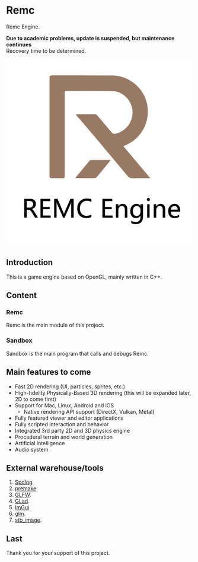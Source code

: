 # Remc
Remc Engine.  
  
**Due to academic problems, update is suspended, but maintenance continues**  
Recovery time to be determined.  

![REMC](/Resources/Branding/REMC_Logo.png?raw=true "REMC")

## Introduction
This is a game engine based on OpenGL, mainly written in C++.  
## Content
### Remc
Remc is the main module of this project.  
### Sandbox
Sandbox is the main program that calls and debugs Remc.  
## Main features to come
- Fast 2D rendering (UI, particles, sprites, etc.)
- High-fidelity Physically-Based 3D rendering (this will be expanded later, 2D to come first)
- Support for Mac, Linux, Android and iOS
    - Native rendering API support (DirectX, Vulkan, Metal)
- Fully featured viewer and editor applications
- Fully scripted interaction and behavior
- Integrated 3rd party 2D and 3D physics engine
- Procedural terrain and world generation
- Artificial Intelligence
- Audio system
## External warehouse/tools
1. [Spdlog](https://github.com/gabime/spdlog).  
2. [premake](https://github.com/premake).  
3. [GLFW](https://github.com/TheCherno/glfw).  
4. [GLad](https://github.com/dav1dde/glad-web).  
5. [ImGui](https://github.com/TheCherno/imgui).  
6. [glm](https://github.com/g-truc/glm).  
7. [stb_image](https://github.com/nothings/stb/blob/master/stb_image.h).  
## Last
Thank you for your support of this project.  
